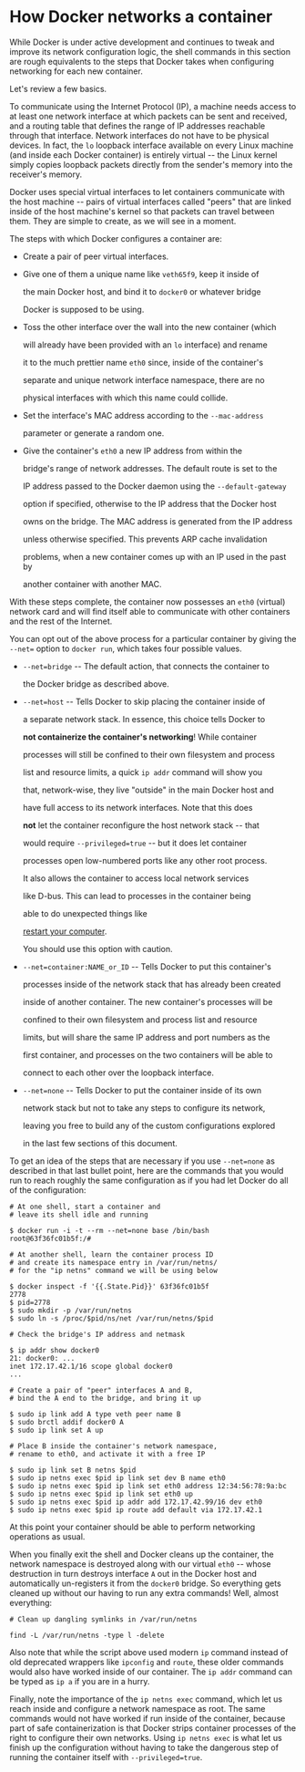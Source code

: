 # How Docker networks a container
<a name="container-networking"></a>

While Docker is under active development and continues to tweak and improve its network configuration logic, the shell commands in this section are rough equivalents to the steps that Docker takes when configuring networking for each new container.

Let's review a few basics.

To communicate using the Internet Protocol (IP), a machine needs access to at least one network interface at which packets can be sent and received, and a routing table that defines the range of IP addresses reachable through that interface.  Network interfaces do not have to be physical devices.  In fact, the `lo` loopback interface available on every Linux machine (and inside each Docker container) is entirely virtual -- the Linux kernel simply copies loopback packets directly from the sender's memory into the receiver's memory.

Docker uses special virtual interfaces to let containers communicate with the host machine -- pairs of virtual interfaces called "peers" that are linked inside of the host machine's kernel so that packets can travel between them.  They are simple to create, as we will see in a moment.

The steps with which Docker configures a container are:
- Create a pair of peer virtual interfaces.
- Give one of them a unique name like `veth65f9`, keep it inside of

  the main Docker host, and bind it to `docker0` or whatever bridge

  Docker is supposed to be using.

- Toss the other interface over the wall into the new container (which

  will already have been provided with an `lo` interface) and rename

  it to the much prettier name `eth0` since, inside of the container's

  separate and unique network interface namespace, there are no

  physical interfaces with which this name could collide.

- Set the interface's MAC address according to the `--mac-address`

  parameter or generate a random one.

- Give the container's `eth0` a new IP address from within the

  bridge's range of network addresses. The default route is set to the

  IP address passed to the Docker daemon using the `--default-gateway`

  option if specified, otherwise to the IP address that the Docker host

  owns on the bridge. The MAC address is generated from the IP address

  unless otherwise specified. This prevents ARP cache invalidation

  problems, when a new container comes up with an IP used in the past by

  another container with another MAC.

With these steps complete, the container now possesses an `eth0` (virtual) network card and will find itself able to communicate with other containers and the rest of the Internet.

You can opt out of the above process for a particular container by giving the `--net=` option to `docker run`, which takes four possible values.
- `--net=bridge` -- The default action, that connects the container to

  the Docker bridge as described above.

- `--net=host` -- Tells Docker to skip placing the container inside of

  a separate network stack.  In essence, this choice tells Docker to

  **not containerize the container's networking**!  While container

  processes will still be confined to their own filesystem and process

  list and resource limits, a quick `ip addr` command will show you

  that, network-wise, they live "outside" in the main Docker host and

  have full access to its network interfaces.  Note that this does

  **not** let the container reconfigure the host network stack -- that

  would require `--privileged=true` -- but it does let container

  processes open low-numbered ports like any other root process.

  It also allows the container to access local network services

  like D-bus.  This can lead to processes in the container being

  able to do unexpected things like

  [restart your computer](https://github.com/docker/docker/issues/6401).

  You should use this option with caution.

- `--net=container:NAME_or_ID` -- Tells Docker to put this container's

  processes inside of the network stack that has already been created

  inside of another container.  The new container's processes will be

  confined to their own filesystem and process list and resource

  limits, but will share the same IP address and port numbers as the

  first container, and processes on the two containers will be able to

  connect to each other over the loopback interface.

- `--net=none` -- Tells Docker to put the container inside of its own

  network stack but not to take any steps to configure its network,

  leaving you free to build any of the custom configurations explored

  in the last few sections of this document.

To get an idea of the steps that are necessary if you use `--net=none` as described in that last bullet point, here are the commands that you would run to reach roughly the same configuration as if you had let Docker do all of the configuration:

```
# At one shell, start a container and
# leave its shell idle and running

$ docker run -i -t --rm --net=none base /bin/bash
root@63f36fc01b5f:/#

# At another shell, learn the container process ID
# and create its namespace entry in /var/run/netns/
# for the "ip netns" command we will be using below

$ docker inspect -f '{{.State.Pid}}' 63f36fc01b5f
2778
$ pid=2778
$ sudo mkdir -p /var/run/netns
$ sudo ln -s /proc/$pid/ns/net /var/run/netns/$pid

# Check the bridge's IP address and netmask

$ ip addr show docker0
21: docker0: ...
inet 172.17.42.1/16 scope global docker0
...

# Create a pair of "peer" interfaces A and B,
# bind the A end to the bridge, and bring it up

$ sudo ip link add A type veth peer name B
$ sudo brctl addif docker0 A
$ sudo ip link set A up

# Place B inside the container's network namespace,
# rename to eth0, and activate it with a free IP

$ sudo ip link set B netns $pid
$ sudo ip netns exec $pid ip link set dev B name eth0
$ sudo ip netns exec $pid ip link set eth0 address 12:34:56:78:9a:bc
$ sudo ip netns exec $pid ip link set eth0 up
$ sudo ip netns exec $pid ip addr add 172.17.42.99/16 dev eth0
$ sudo ip netns exec $pid ip route add default via 172.17.42.1
```

At this point your container should be able to perform networking operations as usual.

When you finally exit the shell and Docker cleans up the container, the network namespace is destroyed along with our virtual `eth0` -- whose destruction in turn destroys interface `A` out in the Docker host and automatically un-registers it from the `docker0` bridge.  So everything gets cleaned up without our having to run any extra commands!  Well, almost everything:

```
# Clean up dangling symlinks in /var/run/netns

find -L /var/run/netns -type l -delete
```

Also note that while the script above used modern `ip` command instead of old deprecated wrappers like `ipconfig` and `route`, these older commands would also have worked inside of our container.  The `ip addr` command can be typed as `ip a` if you are in a hurry.

Finally, note the importance of the `ip netns exec` command, which let us reach inside and configure a network namespace as root.  The same commands would not have worked if run inside of the container, because part of safe containerization is that Docker strips container processes of the right to configure their own networks.  Using `ip netns exec` is what let us finish up the configuration without having to take the dangerous step of running the container itself with `--privileged=true`.
